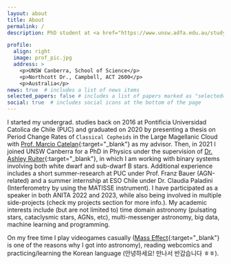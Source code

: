 ```yaml
---
layout: about
title: About
permalink: /
description: PhD student at <a href="https://www.unsw.adfa.edu.au/study/postgraduate-research/doctor-philosophy-phd">UNSW Canberra</a>. To the right, you can see me and <a href="Cheomseongdae (첨성대)">https://en.wikipedia.org/wiki/Cheomseongdae</a> in the background.

profile:
  align: right
  image: prof_pic.jpg
  address: >
    <p>UNSW Canberra, School of Science</p>
    <p>Northcott Dr., Campbell, ACT 2600</p>
    <p>Australia</p>
news: true  # includes a list of news items
selected_papers: false # includes a list of papers marked as "selected={true}"
social: true  # includes social icons at the bottom of the page
---
```


I started my undergrad. studies back on 2016 at Pontificia Universidad Catolica de Chile (PUC) and graduated on 2020 by presenting a thesis on Period Change Rates of `Classical Cepheids` in the Large Magellanic Cloud with [Prof. Marcio Catelan](https://www.astro.puc.cl/~mcatelan/){:target="\_blank"} as my advisor. Then, in 2021 I joined UNSW Canberra for a PhD in Physics under the supervision of [Dr. Ashley Ruiter](https://ashleyruiterastro.wordpress.com/){:target="\_blank"}, in which I am working with binary systems involving both white dwarf and sub-dwarf B stars. Additional experience includes a short summer-research at PUC under Prof. Franz Bauer (AGN-related) and a summer internship at ESO Chile under Dr. Claudia Paladini (Interferometry by using the MATISSE instrument). I have participated as a speaker in both ANITA 2022 and 2023, while also being involved in multiple side-projects (check my projects section for more info.). My academic interests include (but are not limited to) time domain astronomy (pulsating stars, cataclysmic stars, AGNs, etc), multi-messenger astronomy, big data, machine learning and programming.

On my free time I play videogames casually ([Mass Effect](https://en.wikipedia.org/wiki/Mass_Effect){:target="\_blank"} is one of the reasons why I got into astronomy), reading webcomics and practicing/learning the Korean language (안녕하세요! 만나서 반갑습니다 ㅎㅎ). 
